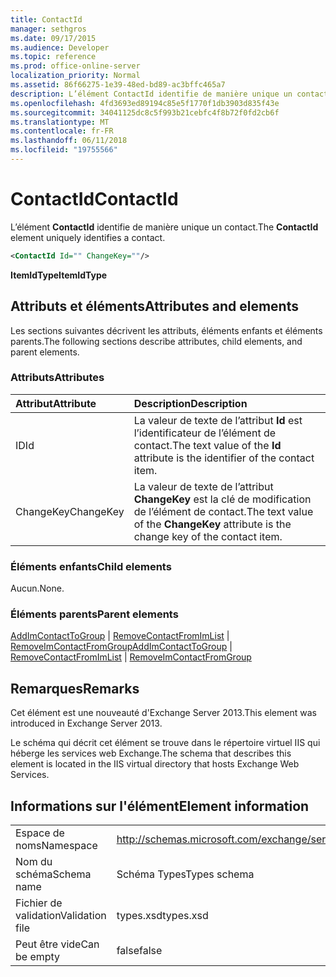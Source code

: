 ```yaml
---
title: ContactId
manager: sethgros
ms.date: 09/17/2015
ms.audience: Developer
ms.topic: reference
ms.prod: office-online-server
localization_priority: Normal
ms.assetid: 86f66275-1e39-48ed-bd89-ac3bffc465a7
description: L’élément ContactId identifie de manière unique un contact.
ms.openlocfilehash: 4fd3693ed89194c85e5f1770f1db3903d835f43e
ms.sourcegitcommit: 34041125dc8c5f993b21cebfc4f8b72f0fd2cb6f
ms.translationtype: MT
ms.contentlocale: fr-FR
ms.lasthandoff: 06/11/2018
ms.locfileid: "19755566"
---
```

# <a name="contactid"></a><span data-ttu-id="a4d96-103">ContactId</span><span class="sxs-lookup"><span data-stu-id="a4d96-103">ContactId</span></span>

<span data-ttu-id="a4d96-104">L’élément **ContactId** identifie de manière unique un contact.</span><span class="sxs-lookup"><span data-stu-id="a4d96-104">The **ContactId** element uniquely identifies a contact.</span></span> 
  
```XML
<ContactId Id="" ChangeKey=""/>
```

 <span data-ttu-id="a4d96-105">**ItemIdType**</span><span class="sxs-lookup"><span data-stu-id="a4d96-105">**ItemIdType**</span></span>
## <a name="attributes-and-elements"></a><span data-ttu-id="a4d96-106">Attributs et éléments</span><span class="sxs-lookup"><span data-stu-id="a4d96-106">Attributes and elements</span></span>

<span data-ttu-id="a4d96-107">Les sections suivantes décrivent les attributs, éléments enfants et éléments parents.</span><span class="sxs-lookup"><span data-stu-id="a4d96-107">The following sections describe attributes, child elements, and parent elements.</span></span>
  
### <a name="attributes"></a><span data-ttu-id="a4d96-108">Attributs</span><span class="sxs-lookup"><span data-stu-id="a4d96-108">Attributes</span></span>

|<span data-ttu-id="a4d96-109">**Attribut**</span><span class="sxs-lookup"><span data-stu-id="a4d96-109">**Attribute**</span></span>|<span data-ttu-id="a4d96-110">**Description**</span><span class="sxs-lookup"><span data-stu-id="a4d96-110">**Description**</span></span>|
|:-----|:-----|
|<span data-ttu-id="a4d96-111">ID</span><span class="sxs-lookup"><span data-stu-id="a4d96-111">Id</span></span>  <br/> |<span data-ttu-id="a4d96-112">La valeur de texte de l’attribut **Id** est l’identificateur de l’élément de contact.</span><span class="sxs-lookup"><span data-stu-id="a4d96-112">The text value of the **Id** attribute is the identifier of the contact item.</span></span>  <br/> |
|<span data-ttu-id="a4d96-113">ChangeKey</span><span class="sxs-lookup"><span data-stu-id="a4d96-113">ChangeKey</span></span>  <br/> |<span data-ttu-id="a4d96-114">La valeur de texte de l’attribut **ChangeKey** est la clé de modification de l’élément de contact.</span><span class="sxs-lookup"><span data-stu-id="a4d96-114">The text value of the **ChangeKey** attribute is the change key of the contact item.</span></span>  <br/> |
   
### <a name="child-elements"></a><span data-ttu-id="a4d96-115">Éléments enfants</span><span class="sxs-lookup"><span data-stu-id="a4d96-115">Child elements</span></span>

<span data-ttu-id="a4d96-116">Aucun.</span><span class="sxs-lookup"><span data-stu-id="a4d96-116">None.</span></span>
  
### <a name="parent-elements"></a><span data-ttu-id="a4d96-117">Éléments parents</span><span class="sxs-lookup"><span data-stu-id="a4d96-117">Parent elements</span></span>

<span data-ttu-id="a4d96-118">[AddImContactToGroup](addimcontacttogroup.md) | [RemoveContactFromImList](removecontactfromimlist.md) | [RemoveImContactFromGroup](removeimcontactfromgroup.md)</span><span class="sxs-lookup"><span data-stu-id="a4d96-118">[AddImContactToGroup](addimcontacttogroup.md) | [RemoveContactFromImList](removecontactfromimlist.md) | [RemoveImContactFromGroup](removeimcontactfromgroup.md)</span></span>
  
## <a name="remarks"></a><span data-ttu-id="a4d96-119">Remarques</span><span class="sxs-lookup"><span data-stu-id="a4d96-119">Remarks</span></span>

<span data-ttu-id="a4d96-120">Cet élément est une nouveauté d'Exchange Server 2013.</span><span class="sxs-lookup"><span data-stu-id="a4d96-120">This element was introduced in Exchange Server 2013.</span></span>
  
<span data-ttu-id="a4d96-121">Le schéma qui décrit cet élément se trouve dans le répertoire virtuel IIS qui héberge les services web Exchange.</span><span class="sxs-lookup"><span data-stu-id="a4d96-121">The schema that describes this element is located in the IIS virtual directory that hosts Exchange Web Services.</span></span>
  
## <a name="element-information"></a><span data-ttu-id="a4d96-122">Informations sur l'élément</span><span class="sxs-lookup"><span data-stu-id="a4d96-122">Element information</span></span>

|||
|:-----|:-----|
|<span data-ttu-id="a4d96-123">Espace de noms</span><span class="sxs-lookup"><span data-stu-id="a4d96-123">Namespace</span></span>  <br/> |http://schemas.microsoft.com/exchange/services/2006/types  <br/> |
|<span data-ttu-id="a4d96-124">Nom du schéma</span><span class="sxs-lookup"><span data-stu-id="a4d96-124">Schema name</span></span>  <br/> |<span data-ttu-id="a4d96-125">Schéma Types</span><span class="sxs-lookup"><span data-stu-id="a4d96-125">Types schema</span></span>  <br/> |
|<span data-ttu-id="a4d96-126">Fichier de validation</span><span class="sxs-lookup"><span data-stu-id="a4d96-126">Validation file</span></span>  <br/> |<span data-ttu-id="a4d96-127">types.xsd</span><span class="sxs-lookup"><span data-stu-id="a4d96-127">types.xsd</span></span>  <br/> |
|<span data-ttu-id="a4d96-128">Peut être vide</span><span class="sxs-lookup"><span data-stu-id="a4d96-128">Can be empty</span></span>  <br/> |<span data-ttu-id="a4d96-129">false</span><span class="sxs-lookup"><span data-stu-id="a4d96-129">false</span></span>  <br/> |
   

